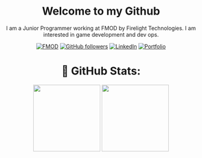 <div align="center">
    <h1>Welcome to my Github</h1>
        I am a Junior Programmer working at FMOD by Firelight Technologies. I am interested in game development and dev ops.

[![FMOD](https://img.shields.io/badge/FMOD-grey?logo=fmod&logoColor=white)](https://fmod.com)
[![GitHub followers](https://img.shields.io/github/followers/ConnorY97?style=social)](https://github.com/ConnorY97)
[![LinkedIn](https://img.shields.io/badge/-LinkedIn-0077B5?style=flat-square&logo=linkedin&logoColor=white)](https://www.linkedin.com/in/connor-young-03629a1b5/)
[![Portfolio](https://img.shields.io/badge/-Portfolio-000000?style=flat-square&logo=adobe&logoColor=white)](https://www.connoryoung.info)

<h1>📔 GitHub Stats:</h1>
    <img align="center"  height="175px" src="https://github-readme-stats.vercel.app/api?username=ConnorY97&show_icons=true&hide_border=true&title_color=94b4a4&amp&icon_color=FFFFFF&amp&text_color=FFFFFF&amp&bg_color=000000&count_private=true&include_all_commits=true"/>
    <img align="center" height="175px"  src="https://github-readme-stats.vercel.app/api/top-langs/?username=ConnorY97&text_color=FFFFFF&bg_color=000000&title_color=94b4a4&langs_count=6&layout=compact&hide_border=true" />
</div>